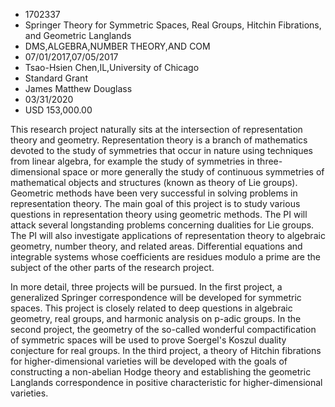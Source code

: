 
* 1702337
* Springer Theory for Symmetric Spaces, Real Groups, Hitchin Fibrations, and Geometric Langlands
* DMS,ALGEBRA,NUMBER THEORY,AND COM
* 07/01/2017,07/05/2017
* Tsao-Hsien Chen,IL,University of Chicago
* Standard Grant
* James Matthew Douglass
* 03/31/2020
* USD 153,000.00

This research project naturally sits at the intersection of representation
theory and geometry. Representation theory is a branch of mathematics devoted to
the study of symmetries that occur in nature using techniques from linear
algebra, for example the study of symmetries in three-dimensional space or more
generally the study of continuous symmetries of mathematical objects and
structures (known as theory of Lie groups). Geometric methods have been very
successful in solving problems in representation theory. The main goal of this
project is to study various questions in representation theory using geometric
methods. The PI will attack several longstanding problems concerning dualities
for Lie groups. The PI will also investigate applications of representation
theory to algebraic geometry, number theory, and related areas. Differential
equations and integrable systems whose coefficients are residues modulo a prime
are the subject of the other parts of the research project.

In more detail, three projects will be pursued. In the first project, a
generalized Springer correspondence will be developed for symmetric spaces. This
project is closely related to deep questions in algebraic geometry, real groups,
and harmonic analysis on p-adic groups. In the second project, the geometry of
the so-called wonderful compactification of symmetric spaces will be used to
prove Soergel's Koszul duality conjecture for real groups. In the third project,
a theory of Hitchin fibrations for higher-dimensional varieties will be
developed with the goals of constructing a non-abelian Hodge theory and
establishing the geometric Langlands correspondence in positive characteristic
for higher-dimensional varieties.
